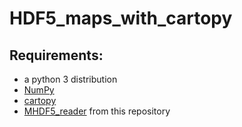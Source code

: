 # HDF5_maps_with_cartopy
## Requirements:
- a python 3 distribution
- [NumPy](https://numpy.org/)
- [cartopy](https://scitools.org.uk/cartopy/)
- [MHDF5_reader](https://github.com/maretec/MOHID_python_tools/tree/master/Common) from this repository
